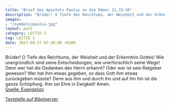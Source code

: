 ```yaml
---
title: "Brief des Apostels Paulus an die Römer 11,33-36"
description: "Brüder! O Tiefe des Reichtums, der Weisheit und der Erkenntnis Gottes! Wie unergründlich sind seine Entscheidungen, wie unerforschlich seine Wege! Denn wer hat die Gedanken des Herrn erkannt? Oder wer ist sein Ratgeber gewesen? Wer hat ihm etwas gegeben, so dass Gott ihm etwas zu...."
images:
- "/symbols/paulus.jpg"
layout: post
category: LECTIO 2
tag: LECTIO 2
date: 2023-08-27 07:30:00 +0100
---
```

Brüder! O Tiefe des Reichtums, der Weisheit und der Erkenntnis Gottes! Wie unergründlich sind seine Entscheidungen, wie unerforschlich seine Wege!
Denn wer hat die Gedanken des Herrn erkannt? Oder wer ist sein Ratgeber gewesen?
Wer hat ihm etwas gegeben, so dass Gott ihm etwas zurückgeben müsste?
Denn aus ihm und durch ihn und auf ihn hin ist die ganze Schöpfung.<!--more--> Ihm sei Ehre in Ewigkeit! Amen.<br>
[Quelle: Evangelizo](https://evangeliumtagfuertag.org/DE/gospel)

[Textstelle auf Bibelserver](https://www.bibleserver.com/EU/Römer11,33-36)
